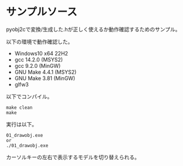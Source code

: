 サンプルソース
==============

pyobj2cで変換/生成した.hが正しく使えるか動作確認するためのサンプル。

以下の環境で動作確認した。

* Windows10 x64 22H2
* gcc 14.2.0 (MSYS2)
* gcc 9.2.0 (MinGW)
* GNU Make 4.4.1 (MSYS2)
* GNU Make 3.81 (MinGW)
* glfw3

以下でコンパイル。

```
make clean
make
```

実行は以下。

```
01_drawobj.exe
or
./01_drawobj.exe
```

カーソルキーの左右で表示するモデルを切り替えられる。

